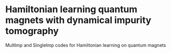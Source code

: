 # Hamiltonian learning quantum magnets with dynamical impurity tomography
MultImp and SingleImp codes for Hamiltonian learning on quantum magnets


